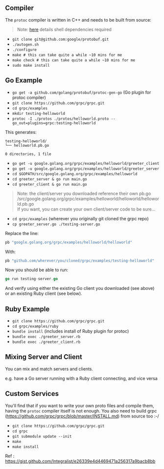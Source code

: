 ## Compiler

The `protoc` compiler is written in C++ and needs to be built from source:

> Note: [here](https://github.com/google/protobuf/tree/master/src) details shell dependencies required

- `git clone git@github.com:google/protobuf.git`
- `./autogen.sh`
- `./configure`
- `make # this can take quite a while ~10 mins for me`
- `make check # this can take quite a while ~10 mins for me`
- `sudo make install`

## Go Example

- `go get -a github.com/golang/protobuf/protoc-gen-go` (Go plugin for protoc compiler)
- `git clone https://github.com/grpc/grpc.git`
- `cd grpc/examples`
- `mkdir testing-helloworld`
- `protoc -I ./protos ./protos/helloworld.proto --go_out=plugins=grpc:testing-helloworld`

This generates:

```
testing-helloworld/
└── helloworld.pb.go

0 directories, 1 file
```

- `go get -u google.golang.org/grpc/examples/helloworld/greeter_client`
- `go get -u google.golang.org/grpc/examples/helloworld/greeter_server`
- `cd $GOPATH/src/google.golang.org/grpc/examples/helloworld`
- `cd greeter_server & go run main.go`
- `cd greeter_client & go run main.go`

> Note: the client/server you downloaded reference their own pb.go  
> /src/google.golang.org/grpc/examples/helloworld/helloworld/helloworld.pb.go  
> If you want, you can create your own client/server code to be sure...  

- `cd grpc/examples` (wherever you originally git cloned the grpc repo)
- `cp greeter_server.go ./testing-server.go`

Replace the line:

```go
pb "google.golang.org/grpc/examples/helloworld/helloworld"
```

With:

```go
pb "github.com/wherever/you/cloned/grpc/examples/testing-helloworld"
```

Now you should be able to run:

```go
go run testing-server.go
```

And verify using either the existing Go client you downloaded (see above) or an existing Ruby client (see below).

## Ruby Example

- `git clone https://github.com/grpc/grpc.git`
- `cd grpc/examples/ruby`
- `bundle install` (includes install of Ruby plugin for protoc)
- `bundle exec ./greeter_server.rb`
- `bundle exec ./greeter_client.rb`

## Mixing Server and Client

You can mix and match servers and clients.

e.g. have a Go server running with a Ruby client connecting, and vice versa

## Custom Services

You'll find that if you want to write your own proto files and compile them, having the `protoc` compiler itself is not enough. You also need to build grpc (https://github.com/grpc/grpc/blob/master/INSTALL.md) from source too :-/

- `git clone https://github.com/grpc/grpc.git`
- `cd grpc`
- `git submodule update --init`
- `make`
- `make install`

Ref : https://gist.github.com/Integralist/e26339e4d4469471a256317a9bacb8bb
